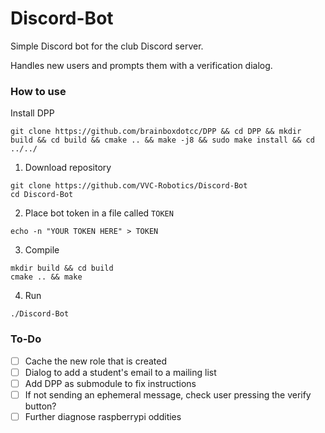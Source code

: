 # Discord-Bot

Simple Discord bot for the club Discord server.

Handles new users and prompts them with a verification dialog.

### How to use

Install DPP

`git clone https://github.com/brainboxdotcc/DPP && cd DPP && mkdir build && cd build && cmake .. && make -j8 && sudo make install && cd ../../`

1. Download repository

```
git clone https://github.com/VVC-Robotics/Discord-Bot
cd Discord-Bot
```

2. Place bot token in a file called `TOKEN` 

```
echo -n "YOUR TOKEN HERE" > TOKEN
```

3. Compile

```
mkdir build && cd build
cmake .. && make
```

4. Run

```
./Discord-Bot
```

### To-Do

- [ ] Cache the new role that is created
- [ ] Dialog to add a student's email to a mailing list
- [ ] Add DPP as submodule to fix instructions
- [ ] If not sending an ephemeral message, check user pressing the verify button?
- [ ] Further diagnose raspberrypi oddities